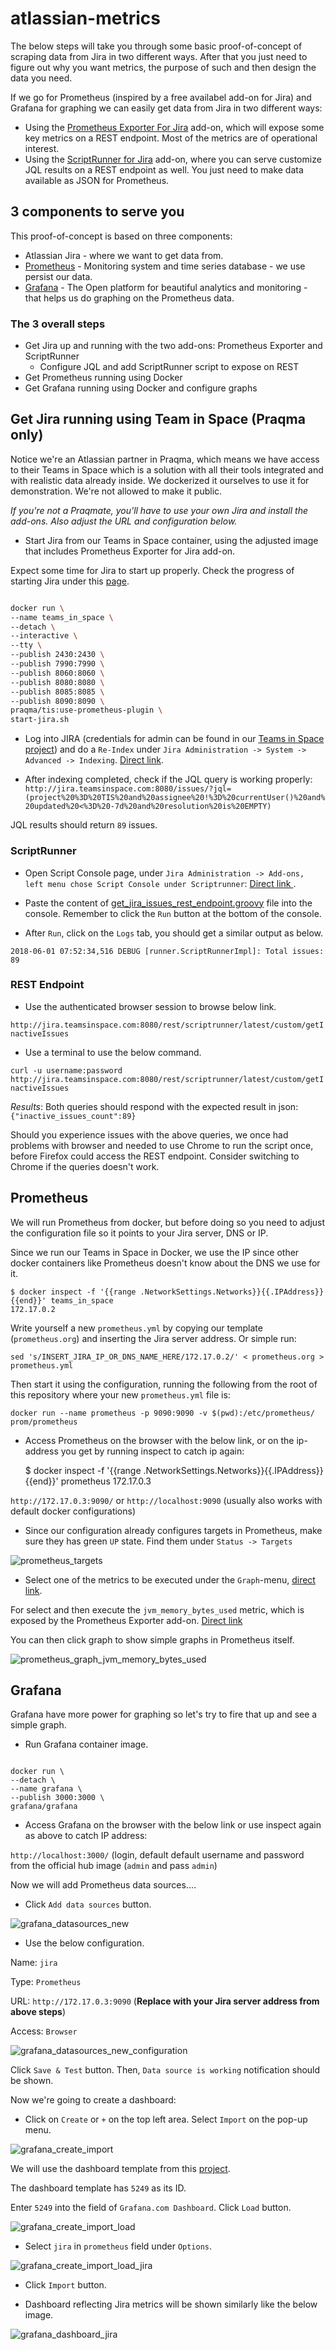 # atlassian-metrics

The below steps will take you through some basic proof-of-concept of scraping data from Jira in two different ways. After that you just need to figure out why you want metrics, the purpose of such and then design the data you need.

If we go for Prometheus (inspired by a free availabel add-on for Jira) and Grafana for graphing we can easily get data from Jira in two different ways:

* Using the [Prometheus Exporter For Jira](https://marketplace.atlassian.com/apps/1217960/prometheus-exporter-for-jira?hosting=server&tab=overview) add-on, which will expose some key metrics on a REST endpoint. Most of the metrics are of operational interest.
* Using the [ScriptRunner for Jira](https://marketplace.atlassian.com/apps/6820/scriptrunner-for-jira?hosting=cloud&tab=overview) add-on, where you can serve customize JQL results on a REST endpoint as well. You just need to make data available as JSON for Prometheus.


## 3 components to serve you

This proof-of-concept is based on three components:

* Atlassian Jira - where we want to get data from.
* [Prometheus](https://prometheus.io/) - Monitoring system and time series database - we use persist our data.
* [Grafana](https://grafana.com/) - The Open platform for beautiful analytics and monitoring - that helps us do graphing on the Prometheus data.




### The 3 overall steps

* Get Jira up and running with the two add-ons: Prometheus Exporter and ScriptRunner
  * Configure JQL and add ScriptRunner script to expose on REST
* Get Prometheus running using Docker
* Get Grafana running using Docker and configure graphs


## Get Jira running using Team in Space (Praqma only)

Notice we're an Atlassian partner in Praqma, which means we have access to their Teams in Space which is a solution with all their tools integrated and with realistic data already inside. We dockerized it ourselves to use it for demonstration. We're not allowed to make it public.

_If you're not a Praqmate, you'll have to use your own Jira and install the add-ons. Also adjust the URL and configuration below._

* Start Jira from our Teams in Space container, using the adjusted image that includes Prometheus Exporter for Jira add-on.

Expect some time for Jira to start up properly. Check the progress of starting Jira under this [page](http://jira.teamsinspace.com:8080).

```bash

docker run \
--name teams_in_space \
--detach \
--interactive \
--tty \
--publish 2430:2430 \
--publish 7990:7990 \
--publish 8060:8060 \
--publish 8080:8080 \
--publish 8085:8085 \
--publish 8090:8090 \
praqma/tis:use-prometheus-plugin \
start-jira.sh

```

* Log into JIRA (credentials for admin can be found in our [Teams in Space project](https://github.com/Praqma/tis)) and do a `Re-Index` under `Jira Administration -> System -> Advanced -> Indexing`. [Direct link](http://jira.teamsinspace.com:8080/secure/admin/jira/IndexAdmin.jspa).

* After indexing completed, check if the JQL query is working properly: `http://jira.teamsinspace.com:8080/issues/?jql=(project%20%3D%20TIS%20and%20assignee%20!%3D%20currentUser()%20and%20updated%20<%3D%20-7d%20and%20resolution%20is%20EMPTY)`

JQL results should return `89` issues.

### ScriptRunner

* Open Script Console page, under `Jira Administration -> Add-ons, left menu chose Script Console under Scriptrunner`: [Direct link ](http://jira.teamsinspace.com:8080/plugins/servlet/scriptrunner/admin/console).

* Paste the content of [get_jira_issues_rest_endpoint.groovy](get_jira_issues_rest_endpoint.groovy) file into the console. Remember to click the `Run` button at the bottom of the console.

* After `Run`, click on the `Logs` tab, you should get a similar output as below.

`2018-06-01 07:52:34,516 DEBUG [runner.ScriptRunnerImpl]: Total issues: 89`

### REST Endpoint

* Use the authenticated browser session to browse below link.

`http://jira.teamsinspace.com:8080/rest/scriptrunner/latest/custom/getInactiveIssues`

* Use a terminal to use the below command.

`curl -u username:password http://jira.teamsinspace.com:8080/rest/scriptrunner/latest/custom/getInactiveIssues`

_Results_: Both queries should respond with the expected result in json: `{"inactive_issues_count":89}`

Should you experience issues with the above queries, we once had problems with browser and needed to use Chrome to run the script once, before Firefox could access the REST endpoint. Consider switching to Chrome if the queries doesn't work.

## Prometheus

We will run Prometheus from docker, but before doing so you need to adjust the configuration file so it points to your Jira server, DNS or IP.

Since we run our Teams in Space in Docker, we use the IP since other docker containers like Prometheus doesn't know about the DNS we use for it.

    $ docker inspect -f '{{range .NetworkSettings.Networks}}{{.IPAddress}}{{end}}' teams_in_space
    172.17.0.2

Write yourself a new `prometheus.yml` by copying our template (`prometheus.org`) and inserting the Jira server address. Or simple run:

    sed 's/INSERT_JIRA_IP_OR_DNS_NAME_HERE/172.17.0.2/' < prometheus.org > prometheus.yml

Then start it using the configuration, running the following from the root of this repository where your new `prometheus.yml` file is:

    docker run --name prometheus -p 9090:9090 -v $(pwd):/etc/prometheus/ prom/prometheus

* Access Prometheus on the browser with the below link, or on the ip-address you get by running inspect to catch ip again:

    $ docker inspect -f '{{range .NetworkSettings.Networks}}{{.IPAddress}}{{end}}' prometheus
    172.17.0.3

`http://172.17.0.3:9090/` or `http://localhost:9090` (usually also works with default docker configurations)


* Since our configuration already configures targets in Prometheus, make sure they   has green `UP` state. Find them under `Status -> Targets`

![prometheus_targets](images/prometheus_targets.png)

* Select one of the metrics to be executed under the `Graph`-menu, [direct link](http://localhost:9090/graph).

For select and then execute the `jvm_memory_bytes_used` metric, which is exposed by the Prometheus Exporter add-on. [Direct link](http://localhost:9090/graph?g0.range_input=1h&g0.stacked=1&g0.expr=jvm_memory_bytes_used&g0.tab=0)

You can then click graph to show simple graphs in Prometheus itself.

![prometheus_graph_jvm_memory_bytes_used](images/prometheus_graph_jvm_memory_bytes_used.png)

## Grafana

Grafana have more power for graphing so let's try to fire that up and see a simple graph.


* Run Grafana container image.

```shell

docker run \
--detach \
--name grafana \
--publish 3000:3000 \
grafana/grafana

```

* Access Grafana on the browser with the below link or use inspect again as above to catch IP address:

`http://localhost:3000/` (login, default default username and password from the official hub image (`admin` and pass `admin`)

Now we will add Prometheus data sources....

* Click `Add data sources` button.

![grafana_datasources_new](images/grafana_datasources_new.png)

* Use the below configuration.

Name: `jira`

Type: `Prometheus`

URL:    `http://172.17.0.3:9090` (**Replace with your Jira server address from above steps**)

Access: `Browser`

![grafana_datasources_new_configuration](images/grafana_datasources_new_configuration.png)

Click `Save & Test` button. Then, `Data source is working` notification should be shown.

Now we're going to create a dashboard:

* Click on `Create` or `+` on the top left area. Select `Import` on the pop-up menu.

![grafana_create_import](images/grafana_create_import.png)

We will use the dashboard template from this [project](https://github.com/AndreyVMarkelov/jira-prometheus-exporter).

The dashboard template has `5249` as its ID.

Enter `5249` into the field of `Grafana.com Dashboard`. Click `Load` button.

![grafana_create_import_load](images/grafana_create_import_load.png)

* Select `jira` in `prometheus` field under `Options`.

![grafana_create_import_load_jira](images/grafana_create_import_load_jira.png)

* Click `Import` button.

* Dashboard reflecting Jira metrics will be shown similarly like the below image.

![grafana_dashboard_jira](images/grafana_dashboard_jira.png)
